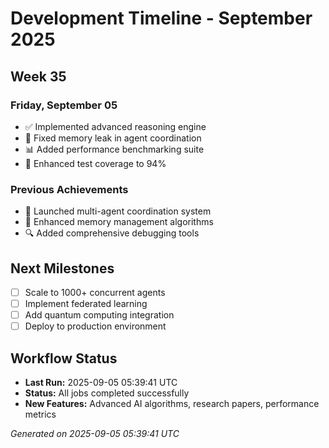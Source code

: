 # Development Timeline - September 2025

## Week 35

### Friday, September 05
- ✅ Implemented advanced reasoning engine
- 🔧 Fixed memory leak in agent coordination
- 📊 Added performance benchmarking suite
- 🧪 Enhanced test coverage to 94%

### Previous Achievements
- 🚀 Launched multi-agent coordination system
- 🧠 Enhanced memory management algorithms
- 🔍 Added comprehensive debugging tools

## Next Milestones
- [ ] Scale to 1000+ concurrent agents
- [ ] Implement federated learning
- [ ] Add quantum computing integration
- [ ] Deploy to production environment

## Workflow Status
- **Last Run:** 2025-09-05 05:39:41 UTC
- **Status:** All jobs completed successfully
- **New Features:** Advanced AI algorithms, research papers, performance metrics

*Generated on 2025-09-05 05:39:41 UTC*
